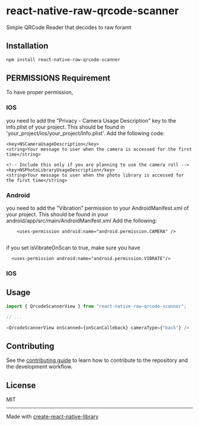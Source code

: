 # react-native-raw-qrcode-scanner

Simple QRCode Reader that decodes to raw foramt

## Installation

```sh
npm install react-native-raw-qrcode-scanner
```
## PERMISSIONS Requirement

 To have proper permission,

### IOS
 you need to add the "Privacy - Camera Usage Description" key to the info.plist of your project. This should be found in 'your_project/ios/your_project/Info.plist'. Add the following code:

 ```
<key>NSCameraUsageDescription</key>
<string>Your message to user when the camera is accessed for the first time</string>

<!-- Include this only if you are planning to use the camera roll -->
<key>NSPhotoLibraryUsageDescription</key>
<string>Your message to user when the photo library is accessed for the first time</string>
```
### Android
 you need to add the "Vibration" permission to your AndroidManifest.xml of your project. This should be found in your android/app/src/main/AndroidManifest.xml Add the following:

```
    <uses-permission android:name="android.permission.CAMERA" />
    
```
  if you set isVibrateOnScan to true, make sure you have 

```
  <uses-permission android:name="android.permission.VIBRATE"/>

```
### IOS

## Usage

```js
import { QrcodeScannerView } from "react-native-raw-qrcode-scanner";

// ...

<QrcodeScannerView onScanned={onScanCalleback} cameraType={"back"} />
```

## Contributing

See the [contributing guide](CONTRIBUTING.md) to learn how to contribute to the repository and the development workflow.

## License

MIT

---

Made with [create-react-native-library](https://github.com/callstack/react-native-builder-bob)
